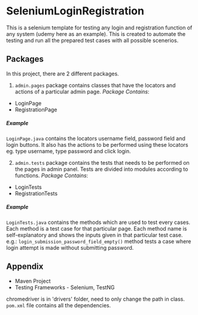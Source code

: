 # SeleniumLoginRegistration
This is a selenium template for testing any login and registration function of any system (udemy here as an example). This is created to automate the testing and run all the prepared test cases with all possible scenerios.


## Packages

In this project, there are 2 different packages. 

1. `admin.pages` package contains classes that have the locators and actions of a particular admin page.
*Package Contains*: 
- LoginPage 
- RegistrationPage
##### Example
`LoginPage.java` contains the locators username field, password field and login buttons. It also has the actions to be performed using these locators eg. type username, type password and click login.

2. `admin.tests` package contains the tests that needs to be performed on the pages in admin panel. Tests are divided into modules according to functions.
*Package Contains*: 
- LoginTests
- RegistrationTests
##### Example
`LoginTests.java` contains the methods which are used to test every cases. Each method is a test case for that particular page. Each method name is self-explanatory and shows the inputs given in that particular test case.
e.g.: `login_submission_password_field_empty()` method tests a case where login attempt is made without submitting password.

## Appendix
- Maven Project
- Testing Frameworks - Selenium, TestNG

chromedriver is in 'drivers' folder, need to only change the path in class.
`pom.xml` file contains all the dependencies.
